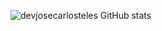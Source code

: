 ![devjosecarlosteles GitHub stats](https://github-readme-stats.vercel.app/api?username=devjosecarlosteles&show_icons=true&theme=radical)
